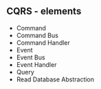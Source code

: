 ## CQRS - elements

- Command
- Command Bus
- Command Handler
- Event
- Event Bus
- Event Handler
- Query
- Read Database Abstraction